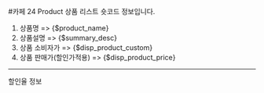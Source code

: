 #카페 24 Product 상품 리스트 숏코드 정보입니다.

1. 상품명 => {$product_name}
2. 상품설명 => {$summary_desc}
3. 상품 소비자가 => {$disp_product_custom}
4. 상품 판매가(할인가적용) => {$disp_product_price}

---

할인율 정보 <span class="discount_rate" data-price="{$product_custom}" data-sale="{$product_price}"></span>
